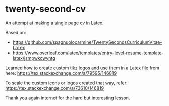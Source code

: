 # twenty-second-cv
An attempt at making a single page cv in Latex.

Based on:

 * https://github.com/spagnuolocarmine/TwentySecondsCurriculumVitae-LaTex
 * https://www.overleaf.com/latex/templates/entry-level-resume-template-latex/jsmpwkcwyntg

Learned how to create custom tikz logos and use them in a Latex file from here: https://tex.stackexchange.com/a/79595/146819

To scale the custom icons or logos created that way, refer: https://tex.stackexchange.com/a/73610/146819


Thank you again internet for the hard but interesting lesson.

